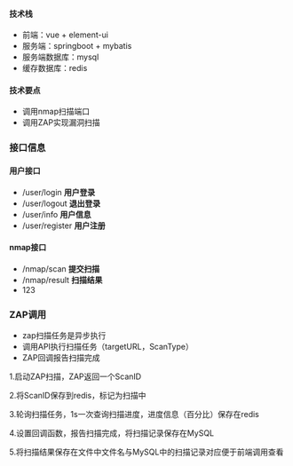 #### 技术栈
- 前端：vue + element-ui
- 服务端：springboot + mybatis
- 服务端数据库：mysql
- 缓存数据库：redis

#### 技术要点
- 调用nmap扫描端口
- 调用ZAP实现漏洞扫描

### 接口信息
#### 用户接口
- /user/login **用户登录**
- /user/logout **退出登录**
- /user/info **用户信息**
- /user/register  **用户注册**
#### nmap接口
- /nmap/scan  **提交扫描**
- /nmap/result **扫描结果**
- 123


### ZAP调用
- zap扫描任务是异步执行
- 调用API执行扫描任务（targetURL，ScanType）
- ZAP回调报告扫描完成

1.启动ZAP扫描，ZAP返回一个ScanID

2.将ScanID保存到redis，标记为扫描中

3.轮询扫描任务，1s一次查询扫描进度，进度信息（百分比）保存在redis

4.设置回调函数，报告扫描完成，将扫描记录保存在MySQL

5.将扫描结果保存在文件中文件名与MySQL中的扫描记录对应便于前端调用查看

